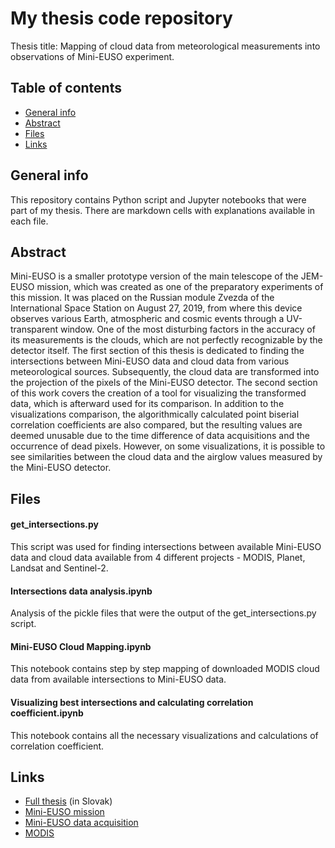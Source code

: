 # My thesis code repository
Thesis title: Mapping of cloud data from meteorological measurements into observations of Mini-EUSO experiment.

## Table of contents
* [General info](#general-info)
* [Abstract](#abstract)
* [Files](#files)
* [Links](#links)

## General info
This repository contains Python script and Jupyter notebooks that were part of my thesis. There are markdown cells with explanations available in each file.

## Abstract
Mini-EUSO is a smaller prototype version of the main telescope of the JEM-EUSO mission, which was created as one of the preparatory experiments of this mission. It was placed on the Russian module Zvezda of the International Space Station on August 27, 2019, from where this device observes various Earth, atmospheric and cosmic events through a UV-transparent window. One of the most disturbing factors in the accuracy of its measurements is the clouds, which are not perfectly recognizable by the detector itself. The first section of this thesis is dedicated to finding the intersections between Mini-EUSO data and cloud data from various meteorological sources. Subsequently, the cloud data are transformed into the projection of the pixels of the Mini-EUSO detector. The second section of this work covers the creation of a tool for visualizing the transformed data, which is afterward used for its comparison. In addition to the visualizations comparison, the algorithmically calculated point biserial correlation coefficients are also compared, but the resulting values are deemed unusable due to the time difference of data acquisitions and the occurrence of dead pixels. However, on some visualizations, it is possible to see similarities between the cloud data and the airglow values measured by the Mini-EUSO detector.

## Files
#### get_intersections.py
This script was used for finding intersections between available Mini-EUSO data and cloud data available from 4 different projects - MODIS, Planet, Landsat and Sentinel-2.

#### Intersections data analysis.ipynb
Analysis of the pickle files that were the output of the get_intersections.py script.

#### Mini-EUSO Cloud Mapping.ipynb
This notebook contains step by step mapping of downloaded MODIS cloud data from available intersections to Mini-EUSO data.

#### Visualizing best intersections and calculating correlation coefficient.ipynb
This notebook contains all the necessary visualizations and calculations of correlation coefficient.

## Links
* [Full thesis](https://opac.crzp.sk/?fn=detailBiblioForm&sid=83298E4B59163389188EDDB92829&seo=CRZP-detail-kniha) (in Slovak)
* [Mini-EUSO mission](https://www.jemeuso.org/missions/mini-euso/)
* [Mini-EUSO data acquisition](https://www.spiedigitallibrary.org/journals/Journal-of-Astronomical-Telescopes-Instruments-and-Systems/volume-5/issue-4/044009/Mini-EUSO-data-acquisition-and-control-software/10.1117/1.JATIS.5.4.044009.short?SSO=1)
* [MODIS](https://modis.gsfc.nasa.gov/)

